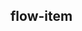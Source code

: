 ## flow-item

<!-- UTSCOMJSON.flow-item.description -->

<!-- UTSCOMJSON.flow-item.compatibility -->

<!-- UTSCOMJSON.flow-item.attribute -->

<!-- UTSCOMJSON.flow-item.event -->

<!-- UTSCOMJSON.flow-item.component_type -->

<!-- UTSCOMJSON.flow-item.children -->

<!-- UTSCOMJSON.flow-item.example -->

<!-- UTSCOMJSON.flow-item.reference -->

